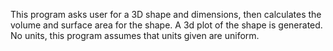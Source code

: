 This program asks user for a 3D shape and dimensions, then calculates the volume and surface area for the shape. 
A 3d plot of the shape is generated. 
No units, this program assumes that units given are uniform.
